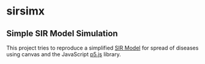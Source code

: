 # sirsimx
## Simple SIR Model Simulation
This project tries to reproduce a simplified [SIR Model](https://en.wikipedia.org/wiki/Compartmental_models_in_epidemiology#The_SIR_model "SIR Model Wikipedia") for spread of diseases using canvas and the JavaScript [p5.js](https://p5js.org/) library.

